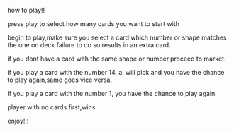 how to play!!

press play to select how many cards you want to start with

begin to play,make sure you select a card which number or shape matches the one on deck failure to do so results in an extra card.

if you dont have a card with the same shape or number,proceed to market.

if you play a card with the number 14, ai will pick and you have the chance to play again,same goes vice versa.

If you play a card with the number 1, you have the chance to play again.

player with no cards first,wins.

enjoy!!!
